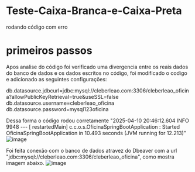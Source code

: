 # Teste-Caixa-Branca-e-Caixa-Preta
rodando código com erro 

# primeiros passos 
Apos analise do código foi verificado uma divergencia entre os reais dados do banco de dados e os dados escritos no código, foi modificado o codigo e adicionado as seguintes configurações: 

db.datasource.jdbcurl=jdbc:mysql://cleberleao.com:3306/cleberleao_oficina?allowPublicKeyRetrieval=true&useSSL=false
db.datasource.username=cleberleao_oficina
db.datasource.password=mysql123oficina

Dessa forma o código rodou corretamente "2025-04-10 20:46:12.604  INFO 9948 --- [  restartedMain] c.c.o.s.OficinaSpringBootApplication     : Started OficinaSpringBootApplication in 10.493 seconds (JVM running for 12.213)"
![image](https://github.com/user-attachments/assets/92cc346e-cc13-4951-b962-94dc4c302ec6)

Foi feita conexão com o banco de dados atravez do Dbeaver com a url "jdbc:mysql://cleberleao.com:3306/cleberleao_oficina", como mostra imagem abaixo.
![image](https://github.com/user-attachments/assets/63e00518-1e88-4cf3-99e0-71488a3716c8) 
